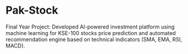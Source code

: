 # Pak-Stock
Final Year Project: Developed AI-powered investment platform using machine learning for KSE-100 stocks price prediction and  automated recommendation engine based on technical indicators (SMA, EMA, RSI, MACD).
